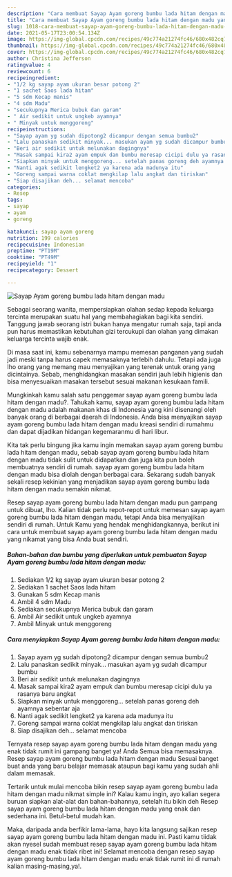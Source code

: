 ```yaml
---
description: "Cara membuat Sayap Ayam goreng bumbu lada hitam dengan madu yang enak dan Mudah Dibuat"
title: "Cara membuat Sayap Ayam goreng bumbu lada hitam dengan madu yang enak dan Mudah Dibuat"
slug: 1018-cara-membuat-sayap-ayam-goreng-bumbu-lada-hitam-dengan-madu-yang-enak-dan-mudah-dibuat
date: 2021-05-17T23:00:54.134Z
image: https://img-global.cpcdn.com/recipes/49c774a21274fc46/680x482cq70/sayap-ayam-goreng-bumbu-lada-hitam-dengan-madu-foto-resep-utama.jpg
thumbnail: https://img-global.cpcdn.com/recipes/49c774a21274fc46/680x482cq70/sayap-ayam-goreng-bumbu-lada-hitam-dengan-madu-foto-resep-utama.jpg
cover: https://img-global.cpcdn.com/recipes/49c774a21274fc46/680x482cq70/sayap-ayam-goreng-bumbu-lada-hitam-dengan-madu-foto-resep-utama.jpg
author: Christina Jefferson
ratingvalue: 4
reviewcount: 6
recipeingredient:
- "1/2 kg sayap ayam ukuran besar potong 2"
- "1 sachet Saos lada hitam"
- "5 sdm Kecap manis"
- "4 sdm Madu"
- "secukupnya Merica bubuk dan garam"
- " Air sedikit untuk ungkeb ayamnya"
- " Minyak untuk menggoreng"
recipeinstructions:
- "Sayap ayam yg sudah dipotong2 dicampur dengan semua bumbu2"
- "Lalu panaskan sedikit minyak... masukan ayam yg sudah dicampur bumbu"
- "Beri air sedikit untuk melunakan dagingnya"
- "Masak sampai kira2 ayam empuk dan bumbu meresap cicipi dulu ya rasanya baru angkat"
- "Siapkan minyak untuk menggoreng... setelah panas goreng deh ayamnya sebentar aja"
- "Nanti agak sedikit lengket2 ya karena ada madunya itu"
- "Goreng sampai warna coklat mengkilap lalu angkat dan tiriskan"
- "Siap disajikan deh... selamat mencoba"
categories:
- Resep
tags:
- sayap
- ayam
- goreng

katakunci: sayap ayam goreng 
nutrition: 199 calories
recipecuisine: Indonesian
preptime: "PT19M"
cooktime: "PT49M"
recipeyield: "1"
recipecategory: Dessert

---
```



![Sayap Ayam goreng bumbu lada hitam dengan madu](https://img-global.cpcdn.com/recipes/49c774a21274fc46/680x482cq70/sayap-ayam-goreng-bumbu-lada-hitam-dengan-madu-foto-resep-utama.jpg)

Sebagai seorang wanita, mempersiapkan olahan sedap kepada keluarga tercinta merupakan suatu hal yang membahagiakan bagi kita sendiri. Tanggung jawab seorang istri bukan hanya mengatur rumah saja, tapi anda pun harus memastikan kebutuhan gizi tercukupi dan olahan yang dimakan keluarga tercinta wajib enak.

Di masa  saat ini, kamu sebenarnya mampu memesan panganan yang sudah jadi meski tanpa harus capek memasaknya terlebih dahulu. Tetapi ada juga lho orang yang memang mau menyajikan yang terenak untuk orang yang dicintainya. Sebab, menghidangkan masakan sendiri jauh lebih higienis dan bisa menyesuaikan masakan tersebut sesuai makanan kesukaan famili. 



Mungkinkah kamu salah satu penggemar sayap ayam goreng bumbu lada hitam dengan madu?. Tahukah kamu, sayap ayam goreng bumbu lada hitam dengan madu adalah makanan khas di Indonesia yang kini disenangi oleh banyak orang di berbagai daerah di Indonesia. Anda bisa menyajikan sayap ayam goreng bumbu lada hitam dengan madu kreasi sendiri di rumahmu dan dapat dijadikan hidangan kegemaranmu di hari libur.

Kita tak perlu bingung jika kamu ingin memakan sayap ayam goreng bumbu lada hitam dengan madu, sebab sayap ayam goreng bumbu lada hitam dengan madu tidak sulit untuk didapatkan dan juga kita pun boleh membuatnya sendiri di rumah. sayap ayam goreng bumbu lada hitam dengan madu bisa diolah dengan berbagai cara. Sekarang sudah banyak sekali resep kekinian yang menjadikan sayap ayam goreng bumbu lada hitam dengan madu semakin nikmat.

Resep sayap ayam goreng bumbu lada hitam dengan madu pun gampang untuk dibuat, lho. Kalian tidak perlu repot-repot untuk memesan sayap ayam goreng bumbu lada hitam dengan madu, tetapi Anda bisa menyajikan sendiri di rumah. Untuk Kamu yang hendak menghidangkannya, berikut ini cara untuk membuat sayap ayam goreng bumbu lada hitam dengan madu yang nikamat yang bisa Anda buat sendiri.

<!--inarticleads1-->

##### Bahan-bahan dan bumbu yang diperlukan untuk pembuatan Sayap Ayam goreng bumbu lada hitam dengan madu:

1. Sediakan 1/2 kg sayap ayam ukuran besar potong 2
1. Sediakan 1 sachet Saos lada hitam
1. Gunakan 5 sdm Kecap manis
1. Ambil 4 sdm Madu
1. Sediakan secukupnya Merica bubuk dan garam
1. Ambil  Air sedikit untuk ungkeb ayamnya
1. Ambil  Minyak untuk menggoreng




<!--inarticleads2-->

##### Cara menyiapkan Sayap Ayam goreng bumbu lada hitam dengan madu:

1. Sayap ayam yg sudah dipotong2 dicampur dengan semua bumbu2
1. Lalu panaskan sedikit minyak... masukan ayam yg sudah dicampur bumbu
1. Beri air sedikit untuk melunakan dagingnya
1. Masak sampai kira2 ayam empuk dan bumbu meresap cicipi dulu ya rasanya baru angkat
1. Siapkan minyak untuk menggoreng... setelah panas goreng deh ayamnya sebentar aja
1. Nanti agak sedikit lengket2 ya karena ada madunya itu
1. Goreng sampai warna coklat mengkilap lalu angkat dan tiriskan
1. Siap disajikan deh... selamat mencoba




Ternyata resep sayap ayam goreng bumbu lada hitam dengan madu yang enak tidak rumit ini gampang banget ya! Anda Semua bisa memasaknya. Resep sayap ayam goreng bumbu lada hitam dengan madu Sesuai banget buat anda yang baru belajar memasak ataupun bagi kamu yang sudah ahli dalam memasak.

Tertarik untuk mulai mencoba bikin resep sayap ayam goreng bumbu lada hitam dengan madu nikmat simple ini? Kalau kamu ingin, ayo kalian segera buruan siapkan alat-alat dan bahan-bahannya, setelah itu bikin deh Resep sayap ayam goreng bumbu lada hitam dengan madu yang enak dan sederhana ini. Betul-betul mudah kan. 

Maka, daripada anda berfikir lama-lama, hayo kita langsung sajikan resep sayap ayam goreng bumbu lada hitam dengan madu ini. Pasti kamu tiidak akan nyesel sudah membuat resep sayap ayam goreng bumbu lada hitam dengan madu enak tidak ribet ini! Selamat mencoba dengan resep sayap ayam goreng bumbu lada hitam dengan madu enak tidak rumit ini di rumah kalian masing-masing,ya!.

